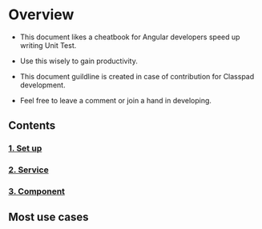 # Overview
- This document likes a cheatbook for Angular developers speed up writing Unit Test.

- Use this wisely to gain productivity.

- This document guildline is created in case of contribution for Classpad development.

- Feel free to leave a comment or join a hand in developing.

## Contents
### [1. Set up](https://github.com/hoai97nam/angular_UT_document/blob/main/Setup.md)
### [2. Service](https://github.com/hoai97nam/angular_UT_document/blob/main/Service.md)
### [3. Component](https://github.com/hoai97nam/angular_UT_document/blob/main/Service.md)
## Most use cases

